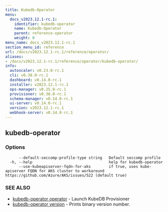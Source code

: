```yaml
---
title: Kubedb-Operator
menu:
  docs_v2023.12.1-rc.1:
    identifier: kubedb-operator
    name: Kubedb-Operator
    parent: reference-operator
    weight: 0
menu_name: docs_v2023.12.1-rc.1
section_menu_id: reference
url: /docs/v2023.12.1-rc.1/reference/operator/
aliases:
- /docs/v2023.12.1-rc.1/reference/operator/kubedb-operator/
info:
  autoscaler: v0.23.0-rc.1
  cli: v0.38.0-rc.1
  dashboard: v0.14.0-rc.1
  installer: v2023.12.1-rc.1
  ops-manager: v0.25.0-rc.1
  provisioner: v0.38.0-rc.1
  schema-manager: v0.14.0-rc.1
  ui-server: v0.14.0-rc.1
  version: v2023.12.1-rc.1
  webhook-server: v0.14.0-rc.1
---
```


## kubedb-operator



### Options

```
      --default-seccomp-profile-type string   Default seccomp profile
  -h, --help                                  help for kubedb-operator
      --use-kubeapiserver-fqdn-for-aks        if true, uses kube-apiserver FQDN for AKS cluster to workaround https://github.com/Azure/AKS/issues/522 (default true)
```

### SEE ALSO

* [kubedb-operator operator](/docs/v2023.12.1-rc.1/reference/operator/kubedb-operator_operator)	 - Launch KubeDB Provisioner
* [kubedb-operator version](/docs/v2023.12.1-rc.1/reference/operator/kubedb-operator_version)	 - Prints binary version number.

